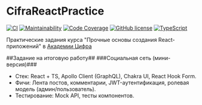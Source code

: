 # CifraReactPractice

[![CI](https://github.com/AlexArtsy/CifraReactPractice/actions/workflows/ci.yml/badge.svg)](https://github.com/AlexArtsy/CifraReactPractice/actions/workflows/ci.yml)
[![Maintainability](https://qlty.sh/badges/e9e9bf11-a8a1-459e-9a00-de070e2e169b/maintainability.svg)](https://qlty.sh/gh/AlexArtsy/projects/CifraReactPractice)
[![Code Coverage](https://qlty.sh/badges/e9e9bf11-a8a1-459e-9a00-de070e2e169b/test_coverage.svg)](https://qlty.sh/gh/AlexArtsy/projects/CifraReactPractice)
[![GitHub license](https://img.shields.io/github/license/AlexArtsy/CifraReactPractice)](https://github.com/AlexArtsy/CifraReactPractice)
[![TypeScript](https://img.shields.io/badge/lang-typescript-blue)](https://www.typescriptlang.org/)

Практические задания курса "Прочные основы создания React-приложений" в [Академии Цифра](https://academy.udmr.ru/)

##Задание на итоговую работу##
###Социальная сеть (мини-версия)###
- Стек: React + TS, Apollo Client (GraphQL), Chakra UI, React Hook Form.
- Фичи: Лента постов, комментарии, JWT-аутентификация, ролевая модель (админ/пользователь).
- Тестирование: Mock API, тесты компонентов.